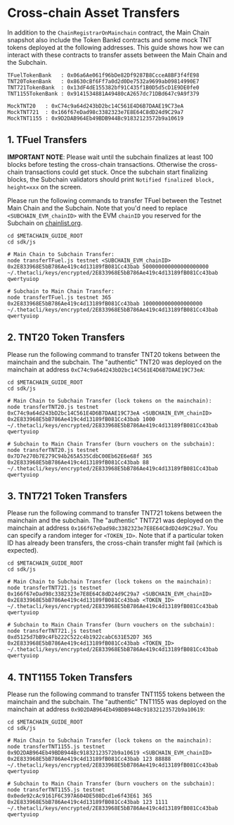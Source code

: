 # Cross-chain Asset Transfers

In addition to the `ChainRegistrarOnMainchain` contract, the Main Chain snapshot also include the Token Bankd contracts and some mock TNT tokens deployed at the following addresses. This guide shows how we can interact with these contracts to transfer assets between the Main Chain and the Subchain.

```
TFuelTokenBank   : 0x06a6Ae061f96bDe82Df9287B8CcceA8BF3f4fE98
TNT20TokenBank   : 0x8630cBf6Ff7a0d2d0De7532a9699ab09814990E7
TNT721TokenBank  : 0x13dF4dE155382bf91C435f1B0D5d5cD1E9DE0fe0
TNT1155TokenBank : 0x9141534881A49480cA2657dc71DBd647c9A9f379

MockTNT20   : 0xC74c9a64d243bD2bc14C561E4D6B7DAAE19C73eA
MockTNT721  : 0x166f67eDad98c3382323e7E8E64C8dD24d9C29a7
MockTNT1155 : 0x9D2DAB964Eb49BDB944Bc91832123572b9a10619
```

## 1. TFuel Transfers

**IMPORTANT NOTE**: Please wait until the subchain finalizes at least 100 blocks before testing the cross-chain transactions. Otherwise the cross-chain transactions could get stuck. Once the subchain start finalizing blocks, the Subchain validators should print `Notified finalized block, height=xxx` on the screen.

Please run the following commands to transfer TFuel between the Testnet Main Chain and the Subchain. Note that you'd need to replace `<SUBCHAIN_EVM_chainID>` with the EVM `chainID` you reserved for the Subchain on [chainlist.org](https://chainlist.org/).

```shell
cd $METACHAIN_GUIDE_ROOT
cd sdk/js

# Main Chain to Subchain Transfer:
node transferTFuel.js testnet <SUBCHAIN_EVM_chainID> 0x2E833968E5bB786Ae419c4d13189fB081Cc43bab 500000000000000000000 ~/.thetacli/keys/encrypted/2E833968E5bB786Ae419c4d13189fB081Cc43bab qwertyuiop

# Subchain to Main Chain Transfer:
node transferTFuel.js testnet 365 0x2E833968E5bB786Ae419c4d13189fB081Cc43bab 1000000000000000000 ~/.thetacli/keys/encrypted/2E833968E5bB786Ae419c4d13189fB081Cc43bab qwertyuiop
```

## 2. TNT20 Token Transfers

Please run the following command to transfer TNT20 tokens between the mainchain and the subchain. The "authentic" TNT20 was deployed on the mainchain at address `0xC74c9a64d243bD2bc14C561E4D6B7DAAE19C73eA`:

```shell
cd $METACHAIN_GUIDE_ROOT
cd sdk/js

# Main Chain to Subchain Transfer (lock tokens on the mainchain):
node transferTNT20.js testnet 0xC74c9a64d243bD2bc14C561E4D6B7DAAE19C73eA <SUBCHAIN_EVM_chainID> 0x2E833968E5bB786Ae419c4d13189fB081Cc43bab 1000 ~/.thetacli/keys/encrypted/2E833968E5bB786Ae419c4d13189fB081Cc43bab qwertyuiop

# Subchain to Main Chain Transfer (burn vouchers on the subchain):
node transferTNT20.js testnet 0x7D7e270b7E279C94b265A535CdbC00Eb62E6e68f 365 0x2E833968E5bB786Ae419c4d13189fB081Cc43bab 88 ~/.thetacli/keys/encrypted/2E833968E5bB786Ae419c4d13189fB081Cc43bab qwertyuiop
```

## 3. TNT721 Token Transfers

Please run the following command to transfer TNT721 tokens between the mainchain and the subchain. The "authentic" TNT721 was deployed on the mainchain at address `0x166f67eDad98c3382323e7E8E64C8dD24d9C29a7`. You can specify a random integer for `<TOKEN_ID>`. Note that if a particular token ID has already been transfers, the cross-chain transfer might fail (which is expected).

```shell
cd $METACHAIN_GUIDE_ROOT
cd sdk/js

# Main Chain to Subchain Transfer (lock tokens on the mainchain):
node transferTNT721.js testnet 0x166f67eDad98c3382323e7E8E64C8dD24d9C29a7 <SUBCHAIN_EVM_chainID> 0x2E833968E5bB786Ae419c4d13189fB081Cc43bab <TOKEN_ID> ~/.thetacli/keys/encrypted/2E833968E5bB786Ae419c4d13189fB081Cc43bab qwertyuiop

# Subchain to Main Chain Transfer (burn vouchers on the subchain):
node transferTNT721.js testnet 0xd5125d7bB9c4Fb222C522c4b1922cabC631E52D7 365 0x2E833968E5bB786Ae419c4d13189fB081Cc43bab <TOKEN_ID> ~/.thetacli/keys/encrypted/2E833968E5bB786Ae419c4d13189fB081Cc43bab qwertyuiop
```

## 4. TNT1155 Token Transfers

Please run the following command to transfer TNT1155 tokens between the mainchain and the subchain. The "authentic" TNT1155 was deployed on the mainchain at address `0x9D2DAB964Eb49BDB944Bc91832123572b9a10619`:

```shell
cd $METACHAIN_GUIDE_ROOT
cd sdk/js

# Main Chain to Subchain Transfer (lock tokens on the mainchain):
node transferTNT1155.js testnet 0x9D2DAB964Eb49BDB944Bc91832123572b9a10619 <SUBCHAIN_EVM_chainID> 0x2E833968E5bB786Ae419c4d13189fB081Cc43bab 123 88888 ~/.thetacli/keys/encrypted/2E833968E5bB786Ae419c4d13189fB081Cc43bab qwertyuiop

# Subchain to Main Chain Transfer (burn vouchers on the subchain):
node transferTNT1155.js testnet 0x0ede92cAc9161F6C397A604DE508Dcd1e6f43E61 365 0x2E833968E5bB786Ae419c4d13189fB081Cc43bab 123 1111 ~/.thetacli/keys/encrypted/2E833968E5bB786Ae419c4d13189fB081Cc43bab qwertyuiop
```

